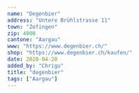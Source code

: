 ```yaml
---
name: "Degenbier"
address: "Untere Brühlstrasse 11"
town: "Zofingen"
zip: 4800
cantone: "Aargau"
www: "https://www.degenbier.ch/"
shop: "https://www.degenbier.ch/kaufen/"
date: 2020-04-20
added_by: "Chrigu"
title: "degenbier"
tags: ["Aargau"]
---
```

